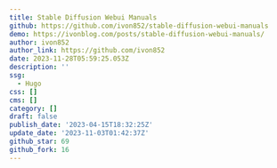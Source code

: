 ```yaml
---
title: Stable Diffusion Webui Manuals
github: https://github.com/ivon852/stable-diffusion-webui-manuals
demo: https://ivonblog.com/posts/stable-diffusion-webui-manuals/
author: ivon852
author_link: https://github.com/ivon852
date: 2023-11-28T05:59:25.053Z
description: ''
ssg:
  - Hugo
css: []
cms: []
category: []
draft: false
publish_date: '2023-04-15T18:32:25Z'
update_date: '2023-11-03T01:42:37Z'
github_star: 69
github_fork: 16
---
```

